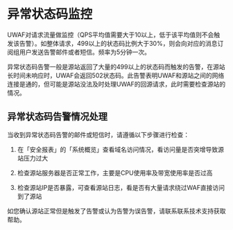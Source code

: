 # 异常状态码监控
UWAF对请求流量做监控（QPS平均值需要大于10以上，低于该平均值则不会触发该告警）。如整体请求，499以上的状态码比例大于30%，则会向对应的消息订阅组用户发送告警邮件或者短信。频率为5分钟一次。

异常状态码告警一般是源站返回了大量的499以上的状态码而触发的告警，在源站长时间未响应时，UWAF会返回502状态码。此告警表明UWAF和源站之间的网络连接是通的，但可能是源站没法及时处理UWAF的回源请求，此时需要检查源站的情况。

## 异常状态码告警情况处理

当收到异常状态码告警的邮件或短信时，请遵循以下步骤进行检查：

1. 在「安全报表」的「系统概览」查看域名访问情况，看访问量是否突增导致源站压力过大

2. 检查源站服务器是否正常工作，主要是CPU使用率及带宽使用率是否过高

3. 检查源站IP是否暴露，可查看源站日志，看是否有大量请求绕过WAF直接访问到了源站

如您确认源站正常但是触发了告警或认为告警为误告警，请联系联系技术支持获取帮助。
